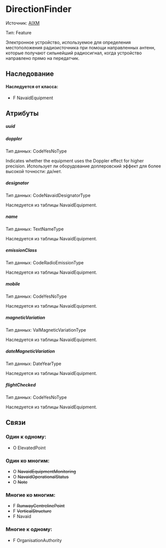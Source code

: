 DirectionFinder
===============
Источник: [AIXM](https://extranet.eurocontrol.int/http://webprisme.cfmu.eurocontrol.int/aixmwiki_public/bin/view/AIXM/Class_DirectionFinder)

Тип: Feature

Электронное устройство, используемое для определения местоположения радиоисточника при помощи направленных антенн,
которые получают сильнейший радиосигнал, когда устройство направлено прямо на передатчик.

## Наследование

#### Наследуется от класса:

- F NavaidEquipment

## Атрибуты

##### uuid

##### doppler
Тип данных: CodeYesNoType

Indicates whether the equipment uses the Doppler effect for higher precision.
Использует ли оборудование доплеровский эффект для более высокой точности: да/нет.

##### designator
Тип данных: CodeNavaidDesignatorType

Наследуетcя из таблицы NavaidEquipment.

##### name
Тип данных: TextNameType

Наследуетcя из таблицы NavaidEquipment.

##### emissionClass
Тип данных: CodeRadioEmissionType

Наследуетcя из таблицы NavaidEquipment.

##### mobile
Тип данных: CodeYesNoType

Наследуетcя из таблицы NavaidEquipment.

##### magneticVariation
Тип данных: ValMagneticVariationType

Наследуетcя из таблицы NavaidEquipment.

##### dateMagneticVariation
Тип данных: DateYearType

Наследуетcя из таблицы NavaidEquipment.

##### flightChecked
Тип данных: CodeYesNoType

Наследуетcя из таблицы NavaidEquipment.

## Связи

### Один к одному:

- O ElevatedPoint

### Один ко многим:

- O ~~NavaidEquipmentMonitoring~~
- O ~~NavaidOperationalStatus~~
- O ~~Note~~

### Многие ко многим:

- F ~~RunwayCentrelinePoint~~
- F ~~VerticalStructure~~
- F Navaid

### Многие к одному:

- F OrganisationAuthority

